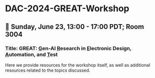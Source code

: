 # DAC-2024-GREAT-Workshop

## 📅 Sunday, June 23, 13:00 - 17:00 PDT; Room 3004
### Title: GREAT: <ins>G</ins>en-AI <ins>R</ins>esearch in <ins>E</ins>lectronic Design, <ins>A</ins>utomation, and <ins>T</ins>est
Here we provide resources for the workshop itself, as well as additional resources related to the topics discussed.
